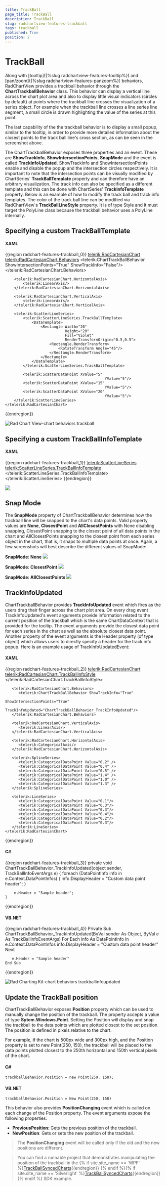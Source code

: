 ```yaml
---
title: TrackBall
page_title: TrackBall
description: TrackBall
slug: radchartview-features-trackball
tags: trackball
published: True
position: 2
---
```


# TrackBall

Along with [tooltip]({%slug radchartview-features-tooltip%}) and [pan/zoom]({%slug radchartview-features-panzoom%}) behaviors, RadChartView provides a trackball behavior through the __ChartTrackballBehavior__ class. This behavior can display a vertical line across the chart plot area and also to display little visual indicators (circles by default) at points where the trackball line crosses the visualization of a series object. For example when the trackball line crosses a line series line segment, a small circle is drawn highlighting the value of the series at this point.

The last capability of the the trackball behavior is to display a small popup, similar to the tooltip, in order to provide more detailed information about the closest points to the track ball line's cross section, as can be seen in the screenshot above.

The ChartTrackballBehavior exposes three properties and an event. These are __ShowTrackInfo__, __ShowIntersectionPoints__, __SnapMode__ and the event is called __TrackInfoUpdated__. ShowTrackInfo and ShowIntersectionPoints enable and disable the popup and the intersection circles respectively. It is important to note that the intersection points can be visually modified by ChartSeries' __TrackBallTemplate__ property and can therefore have an arbitrary visualization. The track info can also be specified as a different template and this can be done with ChartSeries' __TrackInfoTemplate__ property. Below is an example of how to modify the track ball and track info templates. The color of the track ball line can be modified via RadChartView's __TrackBallLineStyle__ property. It is of type Style and it must target the PolyLine class because the trackball behavior uses a PolyLine internally.

## Specifying a custom TrackBallTemplate

#### __XAML__
{{region radchart-features-trackball_0}}
	<telerik:RadCartesianChart>
	    <telerik:RadCartesianChart.Behaviors>
	        <telerik:ChartTrackBallBehavior ShowIntersectionPoints="True"
	                                             ShowTrackInfo="False"/>
	    </telerik:RadCartesianChart.Behaviors>
	
	    <telerik:RadCartesianChart.HorizontalAxis>
	        <telerik:LinearAxis/>
	    </telerik:RadCartesianChart.HorizontalAxis>
	
	    <telerik:RadCartesianChart.VerticalAxis>
	        <telerik:LinearAxis/>
	    </telerik:RadCartesianChart.VerticalAxis>
	
	    <telerik:ScatterLineSeries>
	        <telerik:ScatterLineSeries.TrackBallTemplate>
	            <DataTemplate>
	                <Rectangle Width="20"
	                           Height="20"
	                           Fill="Violet"
	                           RenderTransformOrigin="0.5,0.5">
	                    <Rectangle.RenderTransform>
	                        <RotateTransform Angle="45"/>
	                    </Rectangle.RenderTransform>
	                </Rectangle>
	            </DataTemplate>
	        </telerik:ScatterLineSeries.TrackBallTemplate>
	
	        <telerik:ScatterDataPoint XValue="5"
	                                             YValue="5"/>
	        <telerik:ScatterDataPoint XValue="15"
	                                             YValue="5"/>
	        <telerik:ScatterDataPoint XValue="20"
	                                             YValue="5"/>
	    </telerik:ScatterLineSeries>
	</telerik:RadCartesianChart>
{{endregion}}

![Rad Chart View-chart behaviors trackball](images/RadChartView-chart_behaviors_trackball.PNG)

## Specifying a custom TrackBallInfoTemplate        

#### __XAML__

{{region radchart-features-trackball_1}}
	<telerik:ScatterLineSeries>
	    <telerik:ScatterLineSeries.TrackBallInfoTemplate>
	        <DataTemplate>
	            <StackPanel Orientation="Horizontal">
	                <TextBlock Text="{Binding Path=DisplayHeader}" Foreground="Blue" FontWeight="Bold"/>
	                <TextBlock Text="{Binding Path=DisplayContent}" Foreground="Blue" Margin="4,0,0,0"/>
	            </StackPanel>
	        </DataTemplate>
	    </telerik:ScatterLineSeries.TrackBallInfoTemplate>
	</telerik:ScatterLineSeries>
{{endregion}}

![](images/radchartview-chart_features_trackballinfoupdated.png)

## Snap Mode

The __SnapMode__ property of ChartTrackballBehavior determines how the trackball line will be snapped to the chart's data points. Valid property values are __None__, __ClosestPoint__ and __AllClosestPoints__ with None disabling snapping, ClosestPoint snapping to the closest point of all data points in the chart and AllClosestPoints snapping to the closest point from each series object in the chart, that is, it snaps to multiple data points at once. Again, a few screenshots will best describe the different values of SnapMode:

__SnapMode: None__
![](images/radchartview-chart_behaviors_trackballinfo_03.png)

__SnapMode: ClosestPoint__
![](images/radchartview-chart_behaviors_trackballinfo_02.png)

__SnapMode: AllClosestPoints__
![](images/radchartview-chart_behaviors_trackballinfo_01.png)

## TrackInfoUpdated

ChartTrackballBehavior provides __TrackInfoUpdated__ event which fires as the users drag their finger across the chart plot area. On every drag event TrackInfoUpdated's event arguments provide information related to the current position of the trackball which is the same ChartDataContext that is provided for the tooltip. The event arguments provide the closest data point for each series in the chart as well as the absolute closest data point. Another property of the event arguments is the Header property (of type object) which allows users to directly specify a header for the track info popup. Here is an example usage of TrackInfoUpdatedEvent:

#### __XAML__
{{region radchart-features-trackball_2}}
	<telerik:RadCartesianChart>
	   <telerik:RadCartesianChart.TrackBallInfoStyle>
	      <Style TargetType="telerik:TrackBallInfoControl">
	         <Setter Property="HeaderTemplate">
	            <Setter.Value>
	               <DataTemplate>
	                  <TextBlock Text="{Binding}" 
	                             FontSize="23"
	                             Foreground="Green"/>
	               </DataTemplate>
	            </Setter.Value>
	         </Setter>
	      </Style>
	   </telerik:RadCartesianChart.TrackBallInfoStyle>
	
	   <telerik:RadCartesianChart.Behaviors>
	      <telerik:ChartTrackBallBehavior ShowTrackInfo="True"
	                                           ShowIntersectionPoints="True"
	                                           TrackInfoUpdated="ChartTrackBallBehavior_TrackInfoUpdated"/>
	   </telerik:RadCartesianChart.Behaviors>
	
	   <telerik:RadCartesianChart.VerticalAxis>
	      <telerik:LinearAxis/>
	   </telerik:RadCartesianChart.VerticalAxis>
	
	   <telerik:RadCartesianChart.HorizontalAxis>
	      <telerik:CategoricalAxis/>
	   </telerik:RadCartesianChart.HorizontalAxis>
	
	   <telerik:SplineSeries>
	      <telerik:CategoricalDataPoint Value="0.2" />
	      <telerik:CategoricalDataPoint Value="0.4" />
	      <telerik:CategoricalDataPoint Value="0.5" />
	      <telerik:CategoricalDataPoint Value="1.4" />
	      <telerik:CategoricalDataPoint Value="1.0" />
	      <telerik:CategoricalDataPoint Value="1.3" />
	   </telerik:SplineSeries>
	
	   <telerik:LineSeries>
	      <telerik:CategoricalDataPoint Value="0.1"/>
	      <telerik:CategoricalDataPoint Value="0.3"/>
	      <telerik:CategoricalDataPoint Value="0.3"/>
	      <telerik:CategoricalDataPoint Value="0.4"/>
	      <telerik:CategoricalDataPoint Value="0.2"/>
	      <telerik:CategoricalDataPoint Value="0.3"/>
	   </telerik:LineSeries>
	</telerik:RadCartesianChart>
{{endregion}}

#### __C#__
{{region radchart-features-trackball_3}}
	private void ChartTrackBallBehavior_TrackInfoUpdated(object sender, TrackBallInfoEventArgs e)
	{
	    foreach (DataPointInfo info in e.Context.DataPointInfos)
	    {
	        info.DisplayHeader = "Custom data point header";
	    }
	
	    e.Header = "Sample header";
	}
{{endregion}}

#### __VB.NET__
{{region radchart-features-trackball_4}}
	Private Sub ChartTrackBallBehavior_TrackInfoUpdated(ByVal sender As Object, ByVal e As TrackBallInfoEventArgs)
	   For Each info As DataPointInfo In e.Context.DataPointInfos
	      info.DisplayHeader = "Custom data point header"
	   Next
	
	   e.Header = "Sample header"
	End Sub
{{endregion}}

![Rad Charting Kit-chart behaviors trackballinfoupdated](images/radchartview-chart_behaviors_trackballinfoupdated.png)

## Update the TrackBall position

ChartTrackBallBehavior exposes __Position__ property which can be used to manually change the position of the trackball. The property accepts a value of type __Sytem.Windows.Point__. Setting the Position will display and snap the trackball to the data points which are plotted closest to the set position. The position is defined in pixels relative to the chart. 

For example, if the chart is 500px wide and 300px high, and the Position property is set to new Point(250, 150), the trackball will be placed to the data points plotted closest to the 250th horizontal and 150th vertical pixels of the chart.

#### __C#__
	trackballBehavior.Position = new Point(250, 150);
	
#### __VB.NET__	
	trackballBehavior.Position = New Point(250, 150)

This behavior also provides __PositionChanging__ event which is called on each change of the Position property. The event arguments expose the following properties:
* __PreviousPosition__: Gets the previous position of the trackball.
* __NewPosition__: Gets or sets the new position of the trackball.

>The __PositionChanging__ event will be called only if the old and the new positions are different.

<!-- -->

> You can find a runnable project that demonstrates manipulating the position of the trackball in the {% if site.site_name == 'WPF' %}[TrackBallSyncedCharts](https://github.com/telerik/xaml-sdk/tree/master/ChartView/WPF/TrackBallSyncedCharts){{endregion}}
{% endif %}{% if site.site_name == 'Silverlight' %}[TrackBallSyncedCharts](https://github.com/telerik/xaml-sdk/tree/master/ChartView/SL/TrackBallSyncedCharts){{endregion}}
{% endif %} SDK example.